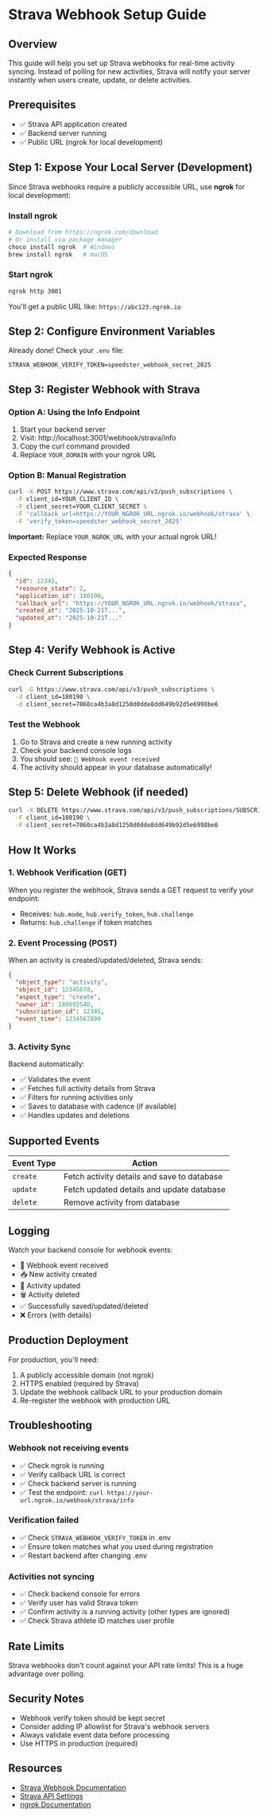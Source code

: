 # Strava Webhook Setup Guide

## Overview
This guide will help you set up Strava webhooks for real-time activity syncing. Instead of polling for new activities, Strava will notify your server instantly when users create, update, or delete activities.

## Prerequisites
- ✅ Strava API application created
- ✅ Backend server running
- ✅ Public URL (ngrok for local development)

## Step 1: Expose Your Local Server (Development)

Since Strava webhooks require a publicly accessible URL, use **ngrok** for local development:

### Install ngrok
```bash
# Download from https://ngrok.com/download
# Or install via package manager
choco install ngrok  # Windows
brew install ngrok   # macOS
```

### Start ngrok
```bash
ngrok http 3001
```

You'll get a public URL like: `https://abc123.ngrok.io`

## Step 2: Configure Environment Variables

Already done! Check your `.env` file:

```env
STRAVA_WEBHOOK_VERIFY_TOKEN=speedster_webhook_secret_2025
```

## Step 3: Register Webhook with Strava

### Option A: Using the Info Endpoint

1. Start your backend server
2. Visit: http://localhost:3001/webhook/strava/info
3. Copy the curl command provided
4. Replace `YOUR_DOMAIN` with your ngrok URL

### Option B: Manual Registration

```bash
curl -X POST https://www.strava.com/api/v3/push_subscriptions \
  -F client_id=YOUR_CLIENT_ID \
  -F client_secret=YOUR_CLIENT_SECRET \
  -F 'callback_url=https://YOUR_NGROK_URL.ngrok.io/webhook/strava' \
  -F 'verify_token=speedster_webhook_secret_2025'
```

**Important:** Replace `YOUR_NGROK_URL` with your actual ngrok URL!

### Expected Response
```json
{
  "id": 12345,
  "resource_state": 2,
  "application_id": 180190,
  "callback_url": "https://YOUR_NGROK_URL.ngrok.io/webhook/strava",
  "created_at": "2025-10-21T...",
  "updated_at": "2025-10-21T..."
}
```

## Step 4: Verify Webhook is Active

### Check Current Subscriptions
```bash
curl -G https://www.strava.com/api/v3/push_subscriptions \
  -d client_id=180190 \
  -d client_secret=7060ca4b3a8d1250d0dde8dd649b92d5e6998be6
```

### Test the Webhook
1. Go to Strava and create a new running activity
2. Check your backend console logs
3. You should see: `🔔 Webhook event received`
4. The activity should appear in your database automatically!

## Step 5: Delete Webhook (if needed)

```bash
curl -X DELETE https://www.strava.com/api/v3/push_subscriptions/SUBSCRIPTION_ID \
  -F client_id=180190 \
  -F client_secret=7060ca4b3a8d1250d0dde8dd649b92d5e6998be6
```

## How It Works

### 1. Webhook Verification (GET)
When you register the webhook, Strava sends a GET request to verify your endpoint:
- Receives: `hub.mode`, `hub.verify_token`, `hub.challenge`
- Returns: `hub.challenge` if token matches

### 2. Event Processing (POST)
When an activity is created/updated/deleted, Strava sends:
```json
{
  "object_type": "activity",
  "object_id": 12345678,
  "aspect_type": "create",
  "owner_id": 180892540,
  "subscription_id": 12345,
  "event_time": 1234567890
}
```

### 3. Activity Sync
Backend automatically:
- ✅ Validates the event
- ✅ Fetches full activity details from Strava
- ✅ Filters for running activities only
- ✅ Saves to database with cadence (if available)
- ✅ Handles updates and deletions

## Supported Events

| Event Type | Action |
|------------|--------|
| `create` | Fetch activity details and save to database |
| `update` | Fetch updated details and update database |
| `delete` | Remove activity from database |

## Logging

Watch your backend console for webhook events:
- 🔔 Webhook event received
- 📥 New activity created
- 🔄 Activity updated
- 🗑️ Activity deleted
- ✅ Successfully saved/updated/deleted
- ❌ Errors (with details)

## Production Deployment

For production, you'll need:
1. A publicly accessible domain (not ngrok)
2. HTTPS enabled (required by Strava)
3. Update the webhook callback URL to your production domain
4. Re-register the webhook with production URL

## Troubleshooting

### Webhook not receiving events
- ✅ Check ngrok is running
- ✅ Verify callback URL is correct
- ✅ Check backend server is running
- ✅ Test the endpoint: `curl https://your-url.ngrok.io/webhook/strava/info`

### Verification failed
- ✅ Check `STRAVA_WEBHOOK_VERIFY_TOKEN` in .env
- ✅ Ensure token matches what you used during registration
- ✅ Restart backend after changing .env

### Activities not syncing
- ✅ Check backend console for errors
- ✅ Verify user has valid Strava token
- ✅ Confirm activity is a running activity (other types are ignored)
- ✅ Check Strava athlete ID matches user profile

## Rate Limits

Strava webhooks don't count against your API rate limits! This is a huge advantage over polling.

## Security Notes

- Webhook verify token should be kept secret
- Consider adding IP allowlist for Strava's webhook servers
- Always validate event data before processing
- Use HTTPS in production (required)

## Resources

- [Strava Webhook Documentation](https://developers.strava.com/docs/webhooks/)
- [Strava API Settings](https://www.strava.com/settings/api)
- [ngrok Documentation](https://ngrok.com/docs)
